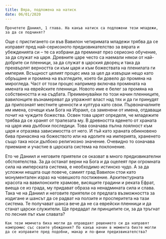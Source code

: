 ```yaml
---
title: Вяра, подложена на натиск
date: 06/01/2020
---
```


`Прочетете Даниил, 1 глава. На какъв натиск са подложени тези младежи, за да се подчинят?`

Още с пристигането си във Вавилон четиримата младежи трябва да се изправят пред най-сериозното предизвикателство за вярата и убежденията си – те са избрани да преминат през сериозно обучение, за да служат на царя. Древните царе често са наемали някои от най-добрите си пленници, за да служат в царския дворец и така да прехвърлят верността си към царя и към божествата на пленилата ги империя. Всъщност целият процес има за цел да извърши нещо като обръщане и промяна на възгледите, което би довело до промяна на мирогледа. Част от този процес например включва промяната на имената на еврейските пленници. Новото име е белег за промяна на собствеността и на съдбата. Преименувайки по този начин пленниците, вавилонците възнамеряват да упражнят власт над тях и да ги принудят да припознаят местните ценности и култура като свои. Първоначалните им имена, сочещи към Бога на Израил, са заменени от имена, отдаващи почит на чуждите божества. Освен това царят определя, че младежите трябва да се хранят от трапезата му. В древността яденето от храната на царя има дълбоки последици. Това означава пълна лоялност към царя и отразява зависимостта от него. И тъй като храната обикновено бива принасяна на божеството или на идолите на империята, храненето също така носи дълбоко религиозно значение. Очевидно то означава приемане и участие в царската система на поклонение.

Ето че Даниил и неговите приятели се оказват в много предизвикателни обстоятелства. За да останат верни на Бога и да оцелеят при огромната сила на имперската система, е необходимо истинско чудо. А за да усложни нещата още повече, самият град Вавилон стои като монументален израз на човешкото постижение. Архитектурната красота на вавилонските храмове, висящите градини и реката Ефрат, виеща се из града, му придават образа на ненадмината сила и слава. Така че на Даниил и неговите приятели се предлага възможността за издигане и шансът да се радват на ползите и просперитета на тази система. Те получават шанса вече да не са еврейски пленници и да станат царски служители. Ще предадат ли принципите си, за да тръгнат по лесния път към славата?

`Как тези момчета биха могли да оправдаят решението си да направят компромис със своите убеждения? По какъв начин в момента бихте могли да се изправите пред подобни, макар и по-фини предизвикателства?`